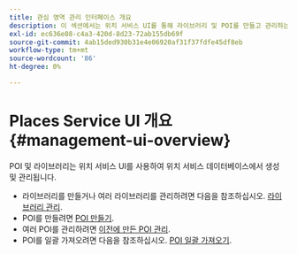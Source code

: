 ```yaml
---
title: 관심 영역 관리 인터페이스 개요
description: 이 섹션에서는 위치 서비스 UI를 통해 라이브러리 및 POI를 만들고 관리하는 방법에 대한 정보를 제공합니다.
exl-id: ec636e08-c4a3-420d-8d23-72ab155db69f
source-git-commit: 4ab15ded930b31e4e06920af31f37fdfe45df8eb
workflow-type: tm+mt
source-wordcount: '86'
ht-degree: 0%

---
```


# Places Service UI 개요 {#management-ui-overview}

POI 및 라이브러리는 위치 서비스 UI를 사용하여 위치 서비스 데이터베이스에서 생성 및 관리됩니다.

* 라이브러리를 만들거나 여러 라이브러리를 관리하려면 다음을 참조하십시오. [라이브러리 관리](/help/poi-mgmt-ui/manage-libraries-in-the-places-ui.md).
* POI를 만들려면 [POI 만들기](/help/poi-mgmt-ui/create-a-poi-ui.md).
* 여러 POI를 관리하려면 [이전에 만든 POI 관리](/help/poi-mgmt-ui/managing-pois-in-the-places-ui.md).
* POI를 일괄 가져오려면 다음을 참조하십시오. [POI 일괄 가져오기](/help/poi-mgmt-ui/bulk-upload-pois.md).
